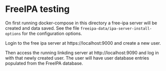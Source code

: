 # FreeIPA testing

On first running docker-compose in this directory a free-ipa server will be created and data saved. See the file `freeipa-data/ipa-server-install-options` for the configuration options.

Login to the free ipa server at https://localhost:9000 and create a new user.

Then access the running linkding server at http://localhost:9090 and log in with that newly created user. The user will have user database entries populated from the FreeIPA database.